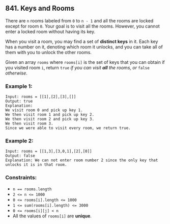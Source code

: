## 841. Keys and Rooms

There are ```n``` rooms labeled from ```0``` to ```n - 1``` and all the rooms are locked except for room ```0```. Your goal is to visit all the rooms. However, you cannot enter a locked room without having its key.

When you visit a room, you may find a set of **distinct keys** in it. Each key has a number on it, denoting which room it unlocks, and you can take all of them with you to unlock the other rooms.

Given an array ```rooms``` where ```rooms[i]``` is the set of keys that you can obtain if you visited room ```i```, return ```true``` *if you can visit **all** the rooms, or* ```false``` *otherwise*.

### Example 1:
```
Input: rooms = [[1],[2],[3],[]]
Output: true
Explanation:
We visit room 0 and pick up key 1.
We then visit room 1 and pick up key 2.
We then visit room 2 and pick up key 3.
We then visit room 3.
Since we were able to visit every room, we return true.
```
### Example 2:
```
Input: rooms = [[1,3],[3,0,1],[2],[0]]
Output: false
Explanation: We can not enter room number 2 since the only key that unlocks it is in that room.
```

### Constraints:

* ```n == rooms.length```
* ```2 <= n <= 1000```
* ```0 <= rooms[i].length <= 1000```
* ```1 <= sum(rooms[i].length) <= 3000```
* ```0 <= rooms[i][j] < n```
* All the values of ```rooms[i]``` are **unique**.